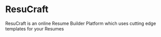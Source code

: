 # ResuCraft
ResuCraft is an online Resume Builder Platform which uses cutting edge templates for your Resumes
